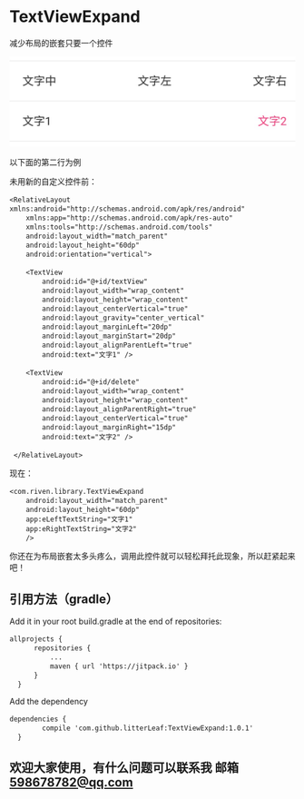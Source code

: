 # TextViewExpand
减少布局的嵌套只要一个控件

![image](https://github.com/litterLeaf/TextViewExpand/blob/master/show/result.jpg) 

以下面的第二行为例 

未用新的自定义控件前：

    <RelativeLayout xmlns:android="http://schemas.android.com/apk/res/android"
    	xmlns:app="http://schemas.android.com/apk/res-auto"
    	xmlns:tools="http://schemas.android.com/tools"
    	android:layout_width="match_parent"
    	android:layout_height="60dp"
    	android:orientation="vertical">
	
		<TextView
            android:id="@+id/textView"
            android:layout_width="wrap_content"
            android:layout_height="wrap_content"
            android:layout_centerVertical="true"
            android:layout_gravity="center_vertical"
            android:layout_marginLeft="20dp"
            android:layout_marginStart="20dp"
            android:layout_alignParentLeft="true"
            android:text="文字1" />

		<TextView
            android:id="@+id/delete"
            android:layout_width="wrap_content"
            android:layout_height="wrap_content"
            android:layout_alignParentRight="true"
            android:layout_centerVertical="true"
            android:layout_marginRight="15dp"
            android:text="文字2" />

     </RelativeLayout>

现在：
	
	<com.riven.library.TextViewExpand
        android:layout_width="match_parent"
        android:layout_height="60dp"
        app:eLeftTextString="文字1"
        app:eRightTextString="文字2"
        />
	
你还在为布局嵌套太多头疼么，调用此控件就可以轻松拜托此现象，所以赶紧起来吧！
## 引用方法（gradle）
Add it in your root build.gradle at the end of repositories:


    allprojects {
		  repositories {
			  ...
			  maven { url 'https://jitpack.io' }
		  }
	  }
    
Add the dependency
  
    dependencies {
	        compile 'com.github.litterLeaf:TextViewExpand:1.0.1'
	  }
   
   ## 欢迎大家使用，有什么问题可以联系我 邮箱 598678782@qq.com
